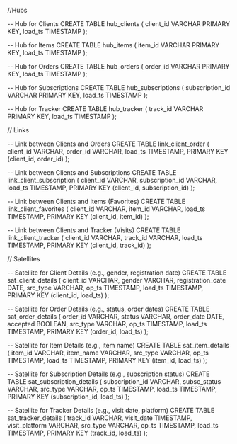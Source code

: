 //Hubs

-- Hub for Clients
CREATE TABLE hub_clients (
client_id VARCHAR PRIMARY KEY,
load_ts TIMESTAMP
);

-- Hub for Items
CREATE TABLE hub_items (
item_id VARCHAR PRIMARY KEY,
load_ts TIMESTAMP
);

-- Hub for Orders
CREATE TABLE hub_orders (
order_id VARCHAR PRIMARY KEY,
load_ts TIMESTAMP
);

-- Hub for Subscriptions
CREATE TABLE hub_subscriptions (
subscription_id VARCHAR PRIMARY KEY,
load_ts TIMESTAMP
);

-- Hub for Tracker
CREATE TABLE hub_tracker (
track_id VARCHAR PRIMARY KEY,
load_ts TIMESTAMP
);

// Links

-- Link between Clients and Orders
CREATE TABLE link_client_order (
client_id VARCHAR,
order_id VARCHAR,
load_ts TIMESTAMP,
PRIMARY KEY (client_id, order_id)
);

-- Link between Clients and Subscriptions
CREATE TABLE link_client_subscription (
client_id VARCHAR,
subscription_id VARCHAR,
load_ts TIMESTAMP,
PRIMARY KEY (client_id, subscription_id)
);

-- Link between Clients and Items (Favorites)
CREATE TABLE link_client_favorites (
client_id VARCHAR,
item_id VARCHAR,
load_ts TIMESTAMP,
PRIMARY KEY (client_id, item_id)
);

-- Link between Clients and Tracker (Visits)
CREATE TABLE link_client_tracker (
client_id VARCHAR,
track_id VARCHAR,
load_ts TIMESTAMP,
PRIMARY KEY (client_id, track_id)
);


// Satellites

-- Satellite for Client Details (e.g., gender, registration date)
CREATE TABLE sat_client_details (
client_id VARCHAR,
gender VARCHAR,
registration_date DATE,
src_type VARCHAR,
op_ts TIMESTAMP,
load_ts TIMESTAMP,
PRIMARY KEY (client_id, load_ts)
);

-- Satellite for Order Details (e.g., status, order dates)
CREATE TABLE sat_order_details (
order_id VARCHAR,
status VARCHAR,
order_date DATE,
accepted BOOLEAN,
src_type VARCHAR,
op_ts TIMESTAMP,
load_ts TIMESTAMP,
PRIMARY KEY (order_id, load_ts)
);

-- Satellite for Item Details (e.g., item name)
CREATE TABLE sat_item_details (
item_id VARCHAR,
item_name VARCHAR,
src_type VARCHAR,
op_ts TIMESTAMP,
load_ts TIMESTAMP,
PRIMARY KEY (item_id, load_ts)
);

-- Satellite for Subscription Details (e.g., subscription status)
CREATE TABLE sat_subscription_details (
subscription_id VARCHAR,
subsc_status VARCHAR,
src_type VARCHAR,
op_ts TIMESTAMP,
load_ts TIMESTAMP,
PRIMARY KEY (subscription_id, load_ts)
);

-- Satellite for Tracker Details (e.g., visit date, platform)
CREATE TABLE sat_tracker_details (
track_id VARCHAR,
visit_date TIMESTAMP,
visit_platform VARCHAR,
src_type VARCHAR,
op_ts TIMESTAMP,
load_ts TIMESTAMP,
PRIMARY KEY (track_id, load_ts)
);

